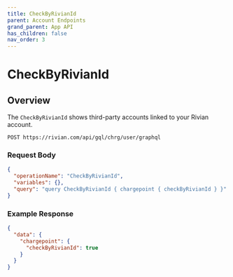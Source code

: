 ```yaml
---
title: CheckByRivianId
parent: Account Endpoints
grand_parent: App API
has_children: false
nav_order: 3
---
```


# CheckByRivianId

## Overview

The `CheckByRivianId` shows third-party accounts linked to your Rivian account.

`POST https://rivian.com/api/gql/chrg/user/graphql`

### Request Body

```json
{
  "operationName": "CheckByRivianId",
  "variables": {},
  "query": "query CheckByRivianId { chargepoint { checkByRivianId } }"
}
```

### Example Response

```json
{
  "data": {
    "chargepoint": {
      "checkByRivianId": true
    }
  }
}
```

